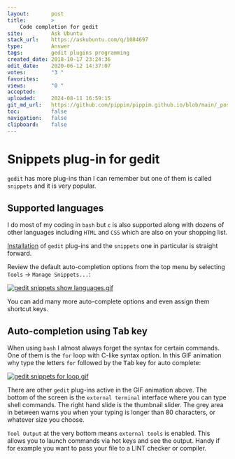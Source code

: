 ```yaml
---
layout:       post
title:        >
    Code completion for gedit
site:         Ask Ubuntu
stack_url:    https://askubuntu.com/q/1084697
type:         Answer
tags:         gedit plugins programming
created_date: 2018-10-17 23:24:36
edit_date:    2020-06-12 14:37:07
votes:        "3 "
favorites:    
views:        "0 "
accepted:     
uploaded:     2024-08-11 16:59:15
git_md_url:   https://github.com/pippim/pippim.github.io/blob/main/_posts/2018/2018-10-17-Code-completion-for-gedit.md
toc:          false
navigation:   false
clipboard:    false
---
```


# Snippets plug-in for gedit

`gedit` has more plug-ins than I can remember but one of them is called `snippets` and it is very popular.

## Supported languages

I do most of my coding in `bash` but `c` is also supported along with dozens of other languages including `HTML` and `CSS` which are also on your shopping list. 

[Installation][1] of `gedit` plug-ins and the `snippets` one in particular is straight forward. 

Review the default auto-completion options from the top menu by selecting `Tools` -> `Manage Snippets...`:

[![gedit snippets show languages.gif][2]][2]

You can add many more auto-complete options and even assign them shortcut keys.

## Auto-completion using <kbd>Tab</kbd> key

When using `bash` I almost always forget the syntax for certain commands. One of them is the `for` loop with C-like syntax option. In this GIF animation why type the letters `for` followed by the <kbd>Tab</kbd> key for auto complete:

[![gedit snippets for loop.gif][3]][3]

There are other `gedit` plug-ins active in the GIF animation above. The bottom of the screen is the `external terminal` interface where you can type shell commands. The right hand slide is the thumbnail slider. The grey area in between warns you when your typing is longer than 80 characters, or whatever size you choose.

`Tool Output` at the very bottom means `external tools` is enabled. This allows you to launch commands via hot keys and see the output. Handy if for example you want to pass your file to a LINT checker or compiler.

  [1]: https://askubuntu.com/questions/728306/how-to-debug-c-programs-by-gedit/1082769#1082769
  [2]: https://pippim.github.io/assets/img/posts/2018/ZPjaW.gif
  [3]: https://pippim.github.io/assets/img/posts/2018/dmXLo.gif
